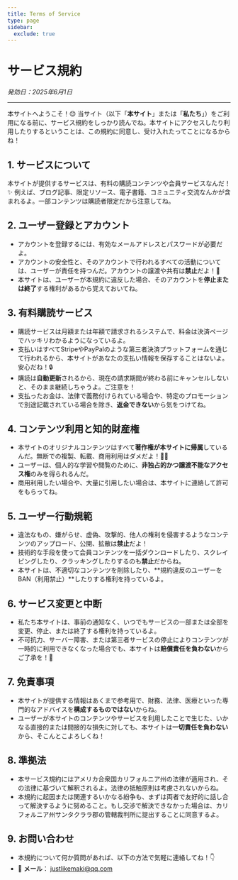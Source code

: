 ```yaml
---
title: Terms of Service
type: page
sidebar:
  exclude: true
---
```

# サービス規約

*発効日：2025年6月1日*

---

本サイトへようこそ！😊 当サイト（以下「**本サイト**」または「**私たち**」）をご利用になる前に、サービス規約をしっかり読んでね。本サイトにアクセスしたり利用したりするということは、この規約に同意し、受け入れたってことになるからね！

## 1. サービスについて
本サイトが提供するサービスは、有料の購読コンテンツや会員サービスなんだ！✨ 例えば、ブログ記事、限定リソース、電子書籍、コミュニティ交流なんかが含まれるよ。一部コンテンツは購読者限定だから注意してね。

## 2. ユーザー登録とアカウント
- アカウントを登録するには、有効なメールアドレスとパスワードが必要だよ。
- アカウントの安全性と、そのアカウントで行われるすべての活動については、ユーザーが責任を持つんだ。アカウントの譲渡や共有は**禁止**だよ！🚫
- 本サイトは、ユーザーが本規約に違反した場合、そのアカウントを**停止または終了**する権利があるから覚えておいてね。

## 3. 有料購読サービス
- 購読サービスは月額または年額で請求されるシステムで、料金は決済ページでハッキリわかるようになっているよ。
- 支払いはすべてStripeやPayPalのような第三者決済プラットフォームを通じて行われるから、本サイトがあなたの支払い情報を保存することはないよ。安心だね！🔒
- 購読は**自動更新**されるから、現在の請求期間が終わる前にキャンセルしないと、そのまま継続しちゃうよ。ご注意を！
- 支払ったお金は、法律で義務付けられている場合や、特定のプロモーションで別途記載されている場合を除き、**返金できない**から気をつけてね。

## 4. コンテンツ利用と知的財産権
- 本サイトのオリジナルコンテンツはすべて**著作権が本サイトに帰属**しているんだ。無断での複製、転載、商用利用はダメだよ！🙅‍♀️
- ユーザーは、個人的な学習や閲覧のために、**非独占的かつ譲渡不能なアクセス権**のみを得られるんだ。
- 商用利用したい場合や、大量に引用したい場合は、本サイトに連絡して許可をもらってね。

## 5. ユーザー行動規範
- 違法なもの、嫌がらせ、虚偽、攻撃的、他人の権利を侵害するようなコンテンツのアップロード、公開、拡散は**禁止**だよ！
- 技術的な手段を使って会員コンテンツを一括ダウンロードしたり、スクレイピングしたり、クラッキングしたりするのも**禁止**だからね。
- 本サイトは、不適切なコンテンツを削除したり、**規約違反のユーザーをBAN（利用禁止）**したりする権利を持っているよ。

## 6. サービス変更と中断
- 私たち本サイトは、事前の通知なく、いつでもサービスの一部または全部を変更、停止、または終了する権利を持っているよ。
- 不可抗力、サーバー障害、または第三者サービスの停止によりコンテンツが一時的に利用できなくなった場合でも、本サイトは**賠償責任を負わない**からご了承を！🙏

## 7. 免責事項
- 本サイトが提供する情報はあくまで参考用で、財務、法律、医療といった専門的なアドバイスを**構成するものではない**からね。
- ユーザーが本サイトのコンテンツやサービスを利用したことで生じた、いかなる直接的または間接的な損失に対しても、本サイトは**一切責任を負わない**から、そこんとこよろしくね！

## 8. 準拠法
- 本サービス規約にはアメリカ合衆国カリフォルニア州の法律が適用され、その法律に基づいて解釈されるよ。法律の抵触原則は考慮されないからね。
- 本規約に起因または関連するいかなる紛争も、まずは両者で友好的に話し合って解決するように努めること。もし交渉で解決できなかった場合は、カリフォルニア州サンタクララ郡の管轄裁判所に提出することに同意するよ。

## 9. お問い合わせ
- 本規約について何か質問があれば、以下の方法で気軽に連絡してね！👇
- 📧 **メール**： [justlikemaki@qq.com](mailto:justlikemaki@qq.com)